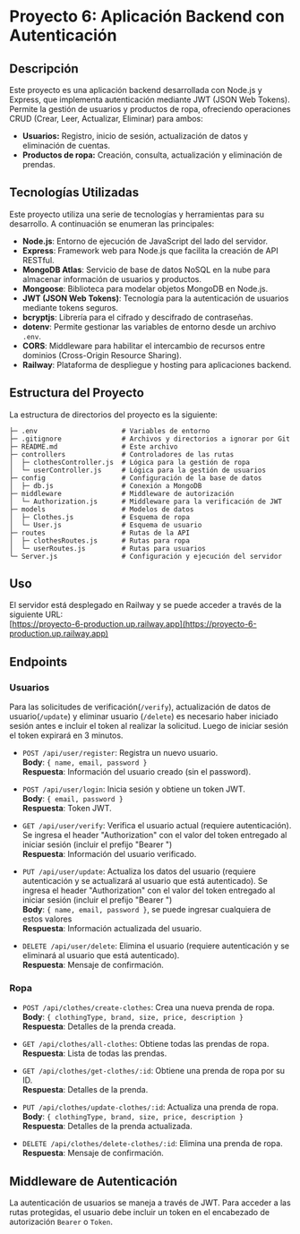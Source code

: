 # Proyecto 6: Aplicación Backend con Autenticación
## Descripción
Este proyecto es una aplicación backend desarrollada con Node.js y Express, que implementa autenticación mediante JWT (JSON Web Tokens). Permite la gestión de usuarios y productos de ropa, ofreciendo operaciones CRUD (Crear, Leer, Actualizar, Eliminar) para ambos:

- **Usuarios:** Registro, inicio de sesión, actualización de datos y eliminación de cuentas.
- **Productos de ropa:** Creación, consulta, actualización y eliminación de prendas.

## Tecnologías Utilizadas

Este proyecto utiliza una serie de tecnologías y herramientas para su desarrollo. A continuación se enumeran las principales:

- **Node.js**: Entorno de ejecución de JavaScript del lado del servidor.
- **Express**: Framework web para Node.js que facilita la creación de API RESTful.
- **MongoDB Atlas**: Servicio de base de datos NoSQL en la nube para almacenar información de usuarios y productos.
- **Mongoose**: Biblioteca para modelar objetos MongoDB en Node.js.
- **JWT (JSON Web Tokens)**: Tecnología para la autenticación de usuarios mediante tokens seguros.
- **bcryptjs**: Librería para el cifrado y descifrado de contraseñas.
- **dotenv**: Permite gestionar las variables de entorno desde un archivo `.env`.
- **CORS**: Middleware para habilitar el intercambio de recursos entre dominios (Cross-Origin Resource Sharing).
- **Railway**: Plataforma de despliegue y hosting para aplicaciones backend.


## Estructura del Proyecto
La estructura de directorios del proyecto es la siguiente:
```
├─ .env                     # Variables de entorno
├─ .gitignore               # Archivos y directorios a ignorar por Git
├─ README.md                # Este archivo
├─ controllers              # Controladores de las rutas
│  ├─ clothesController.js  # Lógica para la gestión de ropa
│  └─ userController.js     # Lógica para la gestión de usuarios
├─ config                   # Configuración de la base de datos
│  ├─ db.js                 # Conexión a MongoDB
├─ middleware               # Middleware de autorización
│  └─ Authorization.js      # Middleware para la verificación de JWT
├─ models                   # Modelos de datos
│  ├─ Clothes.js            # Esquema de ropa
│  └─ User.js               # Esquema de usuario
├─ routes                   # Rutas de la API
│  ├─ clothesRoutes.js      # Rutas para ropa
│  └─ userRoutes.js         # Rutas para usuarios
└─ Server.js                # Configuración y ejecución del servidor
```

## Uso
El servidor está desplegado en Railway y se puede acceder a través de la siguiente URL:  
[https://proyecto-6-production.up.railway.app](https://proyecto-6-production.up.railway.app)

## Endpoints
### Usuarios
Para las solicitudes de verificación(`/verify`), actualización de datos de usuario(`/update`) y eliminar usuario (`/delete`) es necesario haber iniciado sesión antes e incluir el token al realizar la solicitud. Luego de iniciar sesión el token expirará en 3 minutos.

- `POST /api/user/register`: Registra un nuevo usuario.  
  **Body**: `{ name, email, password }`  
  **Respuesta**: Información del usuario creado (sin el password).

- `POST /api/user/login`: Inicia sesión y obtiene un token JWT.  
  **Body**: `{ email, password }`  
  **Respuesta**: Token JWT.

- `GET /api/user/verify`: Verifica el usuario actual (requiere autenticación).
  Se ingresa el header "Authorization" con el valor del token entregado al iniciar sesión (incluir el prefijo "Bearer ")  
  **Respuesta**: Información del usuario verificado.

- `PUT /api/user/update`: Actualiza los datos del usuario (requiere autenticación y se actualizará al usuario que está autenticado).
  Se ingresa el header "Authorization" con el valor del token entregado al iniciar sesión (incluir el prefijo "Bearer ")  
  **Body**: `{ name, email, password }`, se puede ingresar cualquiera de estos valores  
  **Respuesta**: Información actualizada del usuario.

- `DELETE /api/user/delete`: Elimina el usuario (requiere autenticación y se eliminará al usuario que está autenticado).  
  **Respuesta**: Mensaje de confirmación.

### Ropa

- `POST /api/clothes/create-clothes`: Crea una nueva prenda de ropa.  
  **Body**: `{ clothingType, brand, size, price, description }`  
  **Respuesta**: Detalles de la prenda creada.

- `GET /api/clothes/all-clothes`: Obtiene todas las prendas de ropa.  
  **Respuesta**: Lista de todas las prendas.

- `GET /api/clothes/get-clothes/:id`: Obtiene una prenda de ropa por su ID.  
  **Respuesta**: Detalles de la prenda.

- `PUT /api/clothes/update-clothes/:id`: Actualiza una prenda de ropa.  
  **Body**: `{ clothingType, brand, size, price, description }`  
  **Respuesta**: Detalles de la prenda actualizada.

- `DELETE /api/clothes/delete-clothes/:id`: Elimina una prenda de ropa.  
  **Respuesta**: Mensaje de confirmación.

## Middleware de Autenticación

La autenticación de usuarios se maneja a través de JWT. Para acceder a las rutas protegidas, el usuario debe incluir un token en el encabezado de autorización `Bearer` o `Token`.
